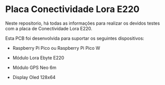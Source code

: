 # Placa Conectividade Lora E220

Neste repositorio, há todas as informações para realizar os devidos testes com a placa de Conectividade Lora E220. 

Esta PCB foi desenvolvida para suportar os seguintes dispositivos:

- Raspberry Pi Pico ou Raspberry Pi Pico W

- Módulo Lora Ebyte E220

- Módulo GPS Neo 6m

- Display Oled 128x64

